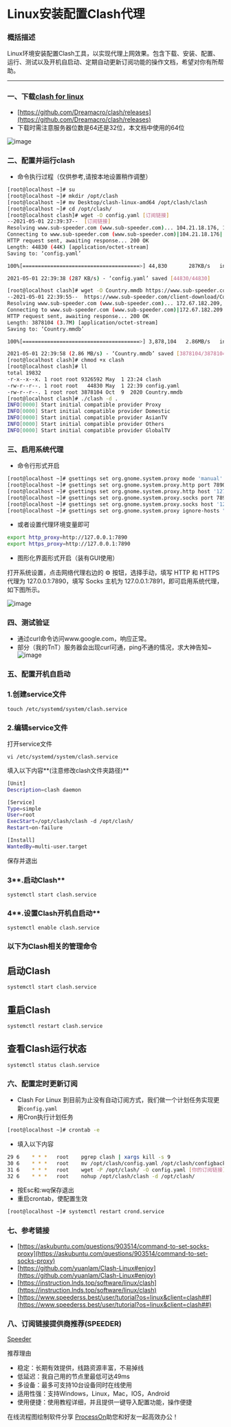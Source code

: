 # Linux安装配置Clash代理

### 概括描述

Linux环境安装配置Clash工具，以实现代理上网效果。包含下载、安装、配置、运行、测试以及开机自启动、定期自动更新订阅功能的操作文档，希望对你有所帮助。

---

### 一、下载[clash for linux](https://github.com/Dreamacro/clash/releases)

- [https://github.com/Dreamacro/clash/releases](https://github.com/Dreamacro/clash/releases)
- 下载时需注意服务器位数是64还是32位，本文档中使用的64位

![image](https://user-images.githubusercontent.com/43178911/116800809-ee540700-ab36-11eb-940f-25eed6be8a6c.png)

### 二、配置并运行clash

- 命令执行过程（仅供参考,请按本地设置稍作调整）

```bash
[root@localhost ~]# su
[root@localhost ~]# mkdir /opt/clash
[root@localhost ~]# mv Desktop/clash-linux-amd64 /opt/clash/clash
[root@localhost ~]# cd /opt/clash/
[root@localhost clash]# wget -O config.yaml [订阅链接]
--2021-05-01 22:39:37--  [订阅链接]
Resolving www.sub-speeder.com (www.sub-speeder.com)... 104.21.18.176, 172.67.182.209, 2606:4700:3035::ac43:b6d1, ...
Connecting to www.sub-speeder.com (www.sub-speeder.com)|104.21.18.176|:443... connected.
HTTP request sent, awaiting response... 200 OK
Length: 44830 (44K) [application/octet-stream]
Saving to: ‘config.yaml’

100%[======================================>] 44,830       287KB/s   in 0.2s   

2021-05-01 22:39:38 (287 KB/s) - ‘config.yaml’ saved [44830/44830]

[root@localhost clash]# wget -O Country.mmdb https://www.sub-speeder.com/client-download/Country.mmdb
--2021-05-01 22:39:55--  https://www.sub-speeder.com/client-download/Country.mmdb
Resolving www.sub-speeder.com (www.sub-speeder.com)... 172.67.182.209, 104.21.18.176, 2606:4700:3035::ac43:b6d1, ...
Connecting to www.sub-speeder.com (www.sub-speeder.com)|172.67.182.209|:443... connected.
HTTP request sent, awaiting response... 200 OK
Length: 3878104 (3.7M) [application/octet-stream]
Saving to: ‘Country.mmdb’

100%[======================================>] 3,878,104   2.86MB/s   in 1.3s   

2021-05-01 22:39:58 (2.86 MB/s) - ‘Country.mmdb’ saved [3878104/3878104]
[root@localhost clash]# chmod +x clash 
[root@localhost clash]# ll
total 19832
-r-x--x--x. 1 root root 9326592 May  1 23:24 clash
-rw-r--r--. 1 root root   44830 May  1 22:39 config.yaml
-rw-r--r--. 1 root root 3878104 Oct  9  2020 Country.mmdb
[root@localhost clash]# ./clash -d .
INFO[0000] Start initial compatible provider Proxy      
INFO[0000] Start initial compatible provider Domestic   
INFO[0000] Start initial compatible provider AsianTV    
INFO[0000] Start initial compatible provider Others     
INFO[0000] Start initial compatible provider GlobalTV
```

### 三、启用系统代理

- 命令行形式开启

```bash
[root@localhost ~]# gsettings set org.gnome.system.proxy mode 'manual'
[root@localhost ~]# gsettings set org.gnome.system.proxy.http port 7890
[root@localhost ~]# gsettings set org.gnome.system.proxy.http host '127.0.0.1'
[root@localhost ~]# gsettings set org.gnome.system.proxy.socks port 7891
[root@localhost ~]# gsettings set org.gnome.system.proxy.socks host '127.0.0.1'
[root@localhost ~]# gsettings set org.gnome.system.proxy ignore-hosts "['localhost', '127.0.0.0/8', '::1']"
```

- 或者设置代理环境变量即可
```bash
export http_proxy=http://127.0.0.1:7890
export https_proxy=http://127.0.0.1:7890
```

- 图形化界面形式开启（装有GUI使用）

打开系统设置，点击网络代理右边的 ⚙ 按钮，选择手动，填写 HTTP 和 HTTPS 代理为 127.0.0.1:7890，填写 Socks 主机为 127.0.0.1:7891，即可启用系统代理，如下图所示。

![image](https://user-images.githubusercontent.com/43178911/116800863-599dd900-ab37-11eb-8c86-ceed8bee487b.png)

### 四、测试验证

- 通过curl命令访问www.google.com，响应正常。
- 部分（我的TnT）服务器会出现curl可通，ping不通的情况，求大神告知~
![image](https://user-images.githubusercontent.com/43178911/116800843-2fe4b200-ab37-11eb-96fd-5a6ad01ac29b.png)

### 五、配置开机自启动

### **1.创建service文件**

`touch /etc/systemd/system/clash.service`

### **2.编辑service文件**

打开service文件

`vi /etc/systemd/system/clash.service`

填入以下内容**(注意修改clash文件夹路径)**

```bash
[Unit]
Description=clash daemon

[Service]
Type=simple
User=root
ExecStart=/opt/clash/clash -d /opt/clash/
Restart=on-failure

[Install]
WantedBy=multi-user.target

```

保存并退出

### 3**.启动Clash**

`systemctl start clash.service`

### 4**.设置Clash开机自启动**

`systemctl enable clash.service`

### **以下为Clash相关的管理命令**

## 启动Clash ##
`systemctl start clash.service`

## 重启Clash ##
`systemctl restart clash.service`

## 查看Clash运行状态 ##
`systemctl status clash.service`

### 六、配置定时更新订阅

- Clash For Linux 到目前为止没有自动订阅方式，我们做一个计划任务实现更新`config.yaml`
- 用Cron执行计划任务

```bash
[root@localhost ~]# crontab -e
```

- 填入以下内容

```bash
29 6    * * *   root    pgrep clash | xargs kill -s 9 
30 6    * * *   root    mv /opt/clash/config.yaml /opt/clash/configbackup.yaml 
31 6    * * *   root    wget -P /opt/clash/ -O config.yaml [你的订阅链接]
32 6    * * *   root    nohup /opt/clash/clash -d /opt/clash/
```

- 按Esc和:wq保存退出
- 重启crontab，使配置生效

```bash
[root@localhost ~]# systemctl restart crond.service
```

### 七、参考链接

- [https://askubuntu.com/questions/903514/command-to-set-socks-proxy](https://askubuntu.com/questions/903514/command-to-set-socks-proxy)
- [https://github.com/yuanlam/Clash-Linux#enjoy](https://github.com/yuanlam/Clash-Linux#enjoy)
- [https://instruction.lnds.top/software/linux/clash](https://instruction.lnds.top/software/linux/clash)
- [https://www.speederss.best/user/tutorial?os=linux&client=clash##](https://www.speederss.best/user/tutorial?os=linux&client=clash##)

### 八、订阅链接提供商推荐(SPEEDER)

[Speeder](https://www.speeder.one/auth/register?code=ghostxu)

推荐理由

- 稳定：长期有效提供，线路资源丰富，不易掉线
- 低延迟：我自己用的节点里最低可达49ms
- 多设备：最多可支持10台设备同时在线使用
- 适用性强：支持Windows，Linux，Mac，IOS，Android
- 使用便捷：使用教程详细，并且提供一键导入配置功能，操作便捷

在线流程图绘制软件分享 [ProcessOn](https://www.processon.com/i/5e1d6882e4b0c62462a848fa/?full_name=%E5%BE%90%E5%9B%BD%E4%BC%9F)助您和好友一起高效办公！
